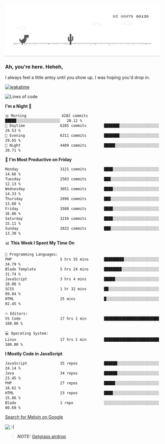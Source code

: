 
<div align="center">
    <img align="center" src="dino.gif">
</div>

### Ah, you're here. Heheh, 
I always feel a little antsy until you show up. I was hoping you'd drop in.

[![wakatime](https://wakatime.com/badge/user/8ad4afa2-1a56-40d1-a949-4663473915b6.svg)](https://wakatime.com/@mrepol742)

<!--START_SECTION:mrepol742-->
![Lines of code](https://img.shields.io/badge/From%20Hello%20World%20I%27ve%20Written-13.9%20million%20lines%20of%20code-blue)

**I'm a Night 🦉** 

```text
🌞 Morning                4282 commits        █████░░░░░░░░░░░░░░░░░░░░   20.12 % 
🌆 Daytime                6285 commits        ███████░░░░░░░░░░░░░░░░░░   29.53 % 
🌃 Evening                6311 commits        ███████░░░░░░░░░░░░░░░░░░   29.65 % 
🌙 Night                  4409 commits        █████░░░░░░░░░░░░░░░░░░░░   20.71 % 
```
📅 **I'm Most Productive on Friday** 

```text
Monday                   3121 commits        ████░░░░░░░░░░░░░░░░░░░░░   14.66 % 
Tuesday                  2583 commits        ███░░░░░░░░░░░░░░░░░░░░░░   12.13 % 
Wednesday                3051 commits        ████░░░░░░░░░░░░░░░░░░░░░   14.33 % 
Thursday                 2896 commits        ███░░░░░░░░░░░░░░░░░░░░░░   13.60 % 
Friday                   3588 commits        ████░░░░░░░░░░░░░░░░░░░░░   16.86 % 
Saturday                 3216 commits        ████░░░░░░░░░░░░░░░░░░░░░   15.11 % 
Sunday                   2832 commits        ███░░░░░░░░░░░░░░░░░░░░░░   13.30 % 
```


📊 **This Week I Spent My Time On** 

```text
💬 Programming Languages: 
PHP                      5 hrs 55 mins       █████████░░░░░░░░░░░░░░░░   34.79 % 
Blade Template           5 hrs 24 mins       ████████░░░░░░░░░░░░░░░░░   31.74 % 
JavaScript               3 hrs 4 mins        █████░░░░░░░░░░░░░░░░░░░░   18.08 % 
SCSS                     1 hr 32 mins        ██░░░░░░░░░░░░░░░░░░░░░░░   09.04 % 
HTML                     25 mins             █░░░░░░░░░░░░░░░░░░░░░░░░   02.45 % 

🔥 Editors: 
VS Code                  17 hrs 1 min        █████████████████████████   100.00 % 

💻 Operating System: 
Linux                    17 hrs 1 min        █████████████████████████   100.00 % 
```

**I Mostly Code in JavaScript** 

```text
JavaScript               35 repos            ██████░░░░░░░░░░░░░░░░░░░   24.14 % 
Java                     34 repos            ██████░░░░░░░░░░░░░░░░░░░   23.45 % 
PHP                      27 repos            █████░░░░░░░░░░░░░░░░░░░░   18.62 % 
HTML                     23 repos            ████░░░░░░░░░░░░░░░░░░░░░   15.86 % 
Blade                    1 repo              ░░░░░░░░░░░░░░░░░░░░░░░░░   00.69 % 
```




<!--END_SECTION:mrepol742-->

[Search for Melvin on Google](https://www.google.com/search?q=Melvin+Jones+Repol)

 <img align="center" src="https://media.tenor.com/FPraoiMenNkAAAAM/arch-linux.gif">
 :(



> **_NOTE:_** [Getgrass airdrop](https://app.getgrass.io/register/?referralCode=kUHcrABPjKr-_hS) 
